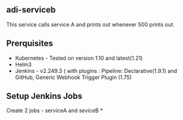 ## adi-serviceb
This service calls service A and prints out whenever 500 prints out.
## Prerquisites
* Kubernetes - Tested on version 1.10 and latest(1.21)
* Helm3
* Jenkins - v2.249.3 ( with plugins : Pipeline: Declarative(1.9.1) and GitHub, Generic Webhook Trigger Plugin (1.75)
## Setup Jenkins Jobs
Create 2 jobs - serviceA and seviceB
* 


